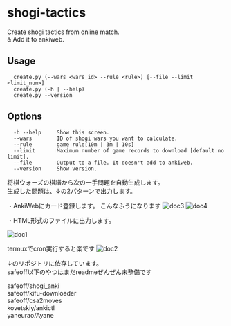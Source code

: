 # shogi-tactics

Create shogi tactics from online match.  
& Add it to ankiweb.

## Usage
```
  create.py (--wars <wars_id> --rule <rule>) [--file --limit <limit_num>]
  create.py (-h | --help)
  create.py --version
```
  
## Options
```
  -h --help     Show this screen.
  --wars        ID of shogi wars you want to calculate.
  --rule        game rule[10m | 3m | 10s]
  --limit       Maximum number of game records to download [default:no limit].
  --file        Output to a file. It doesn't add to ankiweb.
  --version     Show version.
```


将棋ウォーズの棋譜から次の一手問題を自動生成します。  
生成した問題は、↓の2パターンで出力します。  

・AnkiWebにカード登録します。
こんなふうになります
![doc3](https://raw.githubusercontent.com/safeoff/shogi-tactics/master/doc3.png)
![doc4](https://raw.githubusercontent.com/safeoff/shogi-tactics/master/doc4.png)


・HTML形式のファイルに出力します。  

![doc1](https://raw.githubusercontent.com/safeoff/shogi-tactics/master/doc1.png)

  
termuxでcron実行すると楽です
![doc2](https://raw.githubusercontent.com/safeoff/shogi-tactics/master/doc2.png)

  
↓のリポジトリに依存しています。  
safeoff以下のやつはまだreadmeぜんぜん未整備です  

 safeoff/shogi_anki  
 safeoff/kifu-downloader  
 safeoff/csa2moves  
 kovetskiy/ankictl  
 yaneurao/Ayane  
